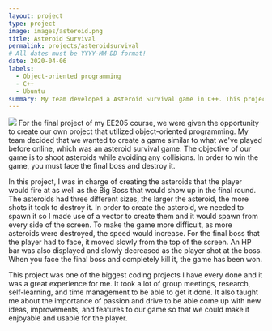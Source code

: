 ```yaml
---
layout: project
type: project
image: images/asteroid.png
title: Asteroid Survival
permalink: projects/asteroidsurvival
# All dates must be YYYY-MM-DD format!
date: 2020-04-06
labels:
  - Object-oriented programming
  - C++
  - Ubuntu
summary: My team developed a Asteroid Survival game in C++. This project was the capstone of our EE205 class, making use of what we learned throughout the semester on object-oriented programming into creating this final project.
---
```

<img class="ui medium right spaced image" src="../images/player.jpg">
For the final project of my EE205 course, we were given the opportunity to create our own project that utilized object-oriented programming. My team decided that we wanted to create a game similar to what we've played before online, which was an asteroid survival game. The objective of our game is to shoot asteroids while avoiding any collisions. In order to win the game, you must face the final boss and destroy it.

<div class="ui embed" data-source="youtube" data-id="hd2LzxeinUQ" >
</div>

In this project, I was in charge of creating the asteroids that the player would fire at as well as the Big Boss that would show up in the final round. The asteroids had three different sizes, the larger the asteroid, the more shots it took to destroy it. In order to create the asteroid, we needed to spawn it so I made use of a vector to create them and it would spawn from every side of the screen. To make the game more difficult, as more asteroids were destroyed, the speed would increase. For the final boss that the player had to face, it moved slowly from the top of the screen. An HP bar was also displayed and slowly decreased as the player shot at the boss. When you face the final boss and completely kill it, the game has been won.

This project was one of the biggest coding projects I have every done and it was a great experience for me. It took a lot of group meetings, research, self-learning, and time management to be able to get it done. It also taught me about the importance of passion and drive to be able come up with new ideas, improvements, and features to our game so that we could make it enjoyable and usable for the player.
